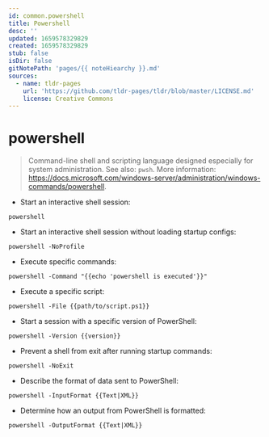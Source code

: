 ```yaml
---
id: common.powershell
title: Powershell
desc: ''
updated: 1659578329829
created: 1659578329829
stub: false
isDir: false
gitNotePath: 'pages/{{ noteHiearchy }}.md'
sources:
  - name: tldr-pages
    url: 'https://github.com/tldr-pages/tldr/blob/master/LICENSE.md'
    license: Creative Commons
---
```

# powershell

> Command-line shell and scripting language designed especially for system administration.
> See also: `pwsh`.
> More information: <https://docs.microsoft.com/windows-server/administration/windows-commands/powershell>.

- Start an interactive shell session:

`powershell`

- Start an interactive shell session without loading startup configs:

`powershell -NoProfile`

- Execute specific commands:

`powershell -Command "{{echo 'powershell is executed'}}"`

- Execute a specific script:

`powershell -File {{path/to/script.ps1}}`

- Start a session with a specific version of PowerShell:

`powershell -Version {{version}}`

- Prevent a shell from exit after running startup commands:

`powershell -NoExit`

- Describe the format of data sent to PowerShell:

`powershell -InputFormat {{Text|XML}}`

- Determine how an output from PowerShell is formatted:

`powershell -OutputFormat {{Text|XML}}`

